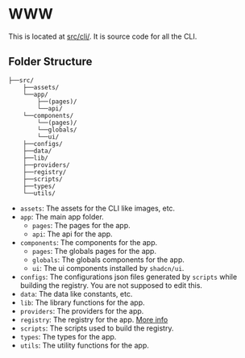 # WWW

This is located at [src/cli/](../src/cli/). It is source code for all the CLI.

## Folder Structure

```
├──src/
    ├──assets/
    └──app/
        ├──(pages)/
        └──api/
    └──components/
        └──(pages)/
        └──globals/
        └──ui/
    ├──configs/
    ├──data/
    ├──lib/
    ├──providers/
    ├──registry/
    ├──scripts/
    ├──types/
    └──utils/
```

- `assets`: The assets for the CLI like images, etc.
- `app`: The main app folder.
  - `pages`: The pages for the app.
  - `api`: The api for the app.
- `components`: The components for the app.
  - `pages`: The globals pages for the app.
  - `globals`: The globals components for the app.
  - `ui`: The ui components installed by `shadcn/ui`.
- `configs`: The configurations json files generated by `scripts` while building the registry. You are not supposed to edit this.
- `data`: The data like constants, etc.
- `lib`: The library functions for the app.
- `providers`: The providers for the app.
- `registry`: The registry for the app. [More info](REGISTRY.md)
- `scripts`: The scripts used to build the registry.
- `types`: The types for the app.
- `utils`: The utility functions for the app.
